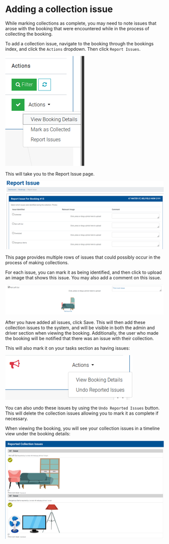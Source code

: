 # Adding a collection issue

While marking collections as complete, you may need to note issues that arose with the booking that were encountered while in the process of collecting the booking.

To add a collection issue, navigate to the booking through the bookings index, and click the `Actions` dropdown. Then click `Report Issues`.

![button](bookings-3.png)

This will take you to the Report Issue page.

![collection](collection-1.png)

This page provides multiple rows of issues that could possibly occur in the process of making collections.

For each issue, you can mark it as being identified, and then click to upload an image that shows this issue. You may also add a comment on this issue.

![collection2](collection-2.png)

After you have added all issues, click Save. This will then add these collection issues to the system, and will be visible in both the admin and driver section when viewing the booking.
Additionally, the user who made the booking will be notified that there was an issue with their collection.

This will also mark it on your tasks section as having issues:

![collection3](collection-3.png)

You can also undo these issues by using the `Undo Reported Issues` button. This will delete the collection issues allowing you to mark it as complete if necessary.

When viewing the booking, you will see your collection issues in a timeline view under the booking details:

![collection4](collection-4.png)